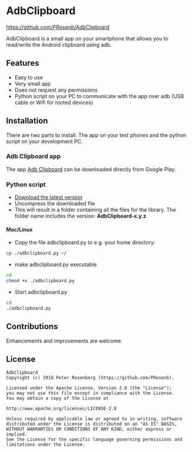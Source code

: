 # AdbClipboard #
https://github.com/PRosenb/AdbClipboard

AdbClipboard is a small app on your smartphone that allows you to read/write the Android clipboard using adb.

## Features ##
- Easy to use
- Very small app
- Does not request any permissions
- Python script on your PC to communicate with the app over adb (USB cable or Wifi for rooted devices)

## Installation ##
There are two parts to install: The app on your test phones and the python script on your development PC.

### Adb Clipboard app ###
The app [Adb Clipboard](https://play.google.com/store/apps/details?id=ch.pete.adbclipboard) can be downloaded directly from Google Play.

### Python script ###
- [Download the latest version](https://github.com/PRosenb/AdbClipboard/releases/latest)
- Uncompress the downloaded file
- This will result in a folder containing all the files for the library. The folder name includes the version: **AdbClipboard-x.y.z**

#### Mac/Linux ####
   - Copy the file adbclipboard.py to e.g. your home directory:
```bash
cp ./adbclipboard.py ~/
```
   - make adbclipboard.py executable
```bash
cd
chmod +x ./adbclipboard.py
```
   - Start adbclipboard.py
```bash
cd
./adbclipboard.py
```

## Contributions ##
Enhancements and improvements are welcome.

## License ##
```
AdbClipboard
Copyright (c) 2018 Peter Rosenberg (https://github.com/PRosenb).

Licensed under the Apache License, Version 2.0 (the "License");
you may not use this file except in compliance with the License.
You may obtain a copy of the License at

http://www.apache.org/licenses/LICENSE-2.0

Unless required by applicable law or agreed to in writing, software
distributed under the License is distributed on an "AS IS" BASIS,
WITHOUT WARRANTIES OR CONDITIONS OF ANY KIND, either express or implied.
See the License for the specific language governing permissions and
limitations under the License.
```
